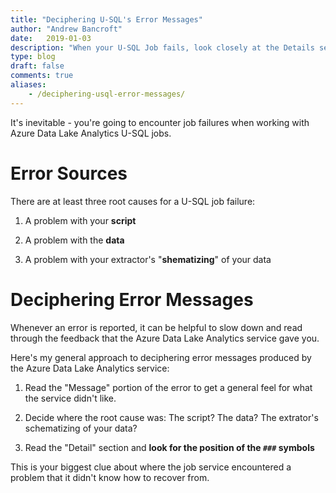 ```yaml
---
title: "Deciphering U-SQL's Error Messages"
author: "Andrew Bancroft"
date:   2019-01-03
description: "When your U-SQL Job fails, look closely at the Details secion of the message to decipher what is going on."
type: blog
draft: false
comments: true
aliases:
    - /deciphering-usql-error-messages/
---
```


It's inevitable - you're going to encounter job failures when working with Azure Data Lake Analytics U-SQL jobs.

# Error Sources
There are at least three root causes for a U-SQL job failure:

1) A problem with your **script**

2) A problem with the **data**

3) A problem with your extractor's "**shematizing**" of your data

# Deciphering Error Messages
Whenever an error is reported, it can be helpful to slow down and read through the feedback that the Azure Data Lake Analytics service gave you.

Here's my general approach to deciphering error messages produced by the Azure Data Lake Analytics service:

1) Read the "Message" portion of the error to get a general feel for what the service didn't like.

2) Decide where the root cause was:  The script?  The data?  The extrator's schematizing of your data?

3) Read the "Detail" section and **look for the position of the `###` symbols**

This is your biggest clue about where the job service encountered a problem that it didn't know how to recover from.
